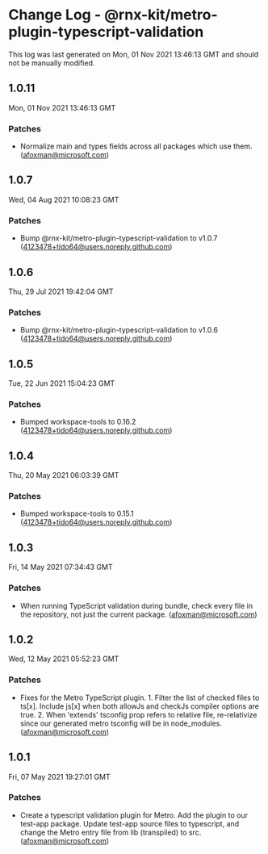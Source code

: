 # Change Log - @rnx-kit/metro-plugin-typescript-validation

This log was last generated on Mon, 01 Nov 2021 13:46:13 GMT and should not be manually modified.

<!-- Start content -->

## 1.0.11

Mon, 01 Nov 2021 13:46:13 GMT

### Patches

- Normalize main and types fields across all packages which use them. (afoxman@microsoft.com)

## 1.0.7

Wed, 04 Aug 2021 10:08:23 GMT

### Patches

- Bump @rnx-kit/metro-plugin-typescript-validation to v1.0.7 (4123478+tido64@users.noreply.github.com)

## 1.0.6

Thu, 29 Jul 2021 19:42:04 GMT

### Patches

- Bump @rnx-kit/metro-plugin-typescript-validation to v1.0.6 (4123478+tido64@users.noreply.github.com)

## 1.0.5

Tue, 22 Jun 2021 15:04:23 GMT

### Patches

- Bumped workspace-tools to 0.16.2 (4123478+tido64@users.noreply.github.com)

## 1.0.4

Thu, 20 May 2021 06:03:39 GMT

### Patches

- Bumped workspace-tools to 0.15.1 (4123478+tido64@users.noreply.github.com)

## 1.0.3

Fri, 14 May 2021 07:34:43 GMT

### Patches

- When running TypeScript validation during bundle, check every file in the repository, not just the current package. (afoxman@microsoft.com)

## 1.0.2

Wed, 12 May 2021 05:52:23 GMT

### Patches

- Fixes for the Metro TypeScript plugin. 1. Filter the list of checked files to ts[x]. Include js[x] when both allowJs and checkJs compiler options are true. 2. When 'extends' tsconfig prop refers to relative file, re-relativize since our generated metro tsconfig will be in node_modules. (afoxman@microsoft.com)

## 1.0.1

Fri, 07 May 2021 19:27:01 GMT

### Patches

- Create a typescript validation plugin for Metro. Add the plugin to our test-app package. Update test-app source files to typescript, and change the Metro entry file from lib (transpiled) to src. (afoxman@microsoft.com)
